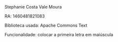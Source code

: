Stephanie Costa Vale Moura

RA: 1460481821083

Biblioteca usada: Apache Commons Text

Funcionalidade: colocar a primeira letra em maiúscula